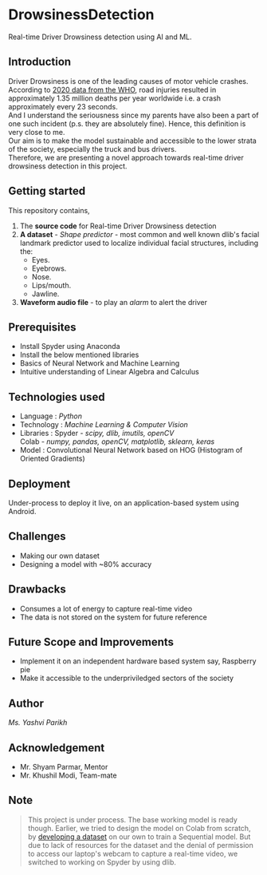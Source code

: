 # DrowsinessDetection

Real-time Driver Drowsiness detection using AI and ML.

## Introduction

Driver Drowsiness is one of the leading causes of motor vehicle crashes. According to [2020 data from the WHO](https://www.who.int/news-room/fact-sheets/detail/road-traffic-injuries), road injuries resulted in approximately 1.35 million deaths per year worldwide i.e. a crash approximately every 23 seconds. </br>
And I understand the seriousness since my parents have also been a part of one such incident (p.s. they are absolutely fine). Hence, this definition is very close to me. </br>
Our aim is to make the model sustainable and accessible to the lower strata of the society, especially the truck and bus drivers. </br>
Therefore, we are presenting a novel approach towards real-time driver drowsiness detection in this project. 

## Getting started

This repository contains,
1. The **source code** for Real-time Driver Drowsiness detection 
2. **A dataset** - *Shape predictor* - most common and well known dlib's facial landmark predictor used to localize individual facial structures, including the:
      * Eyes.
      * Eyebrows.
      * Nose.
      * Lips/mouth.
      * Jawline.
3. **Waveform audio file** - to play an *alarm* to alert the driver

## Prerequisites

* Install Spyder using Anaconda
* Install the below mentioned libraries
* Basics of Neural Network and Machine Learning
* Intuitive understanding of Linear Algebra and Calculus

## Technologies used

* Language : *Python*
* Technology : *Machine Learning & Computer Vision*
* Libraries : Spyder - *scipy, dlib, imutils, openCV*
              <br/> Colab - *numpy, pandas, openCV, matplotlib, sklearn, keras*
* Model : Convolutional Neural Network based on HOG (Histogram of Oriented Gradients)

## Deployment

Under-process to deploy it live, on an application-based system using Android.

## Challenges

* Making our own dataset
* Designing a model with ~80% accuracy

## Drawbacks

* Consumes a lot of energy to capture real-time video
* The data is not stored on the system for future reference

## Future Scope and Improvements

* Implement it on an independent hardware based system say, Raspberry pie
* Make it accessible to the underpriviledged sectors of the society

## Author

*Ms. Yashvi Parikh*

## Acknowledgement

* Mr. Shyam Parmar, Mentor
* Mr. Khushil Modi, Team-mate

## Note

> This project is under process. The base working model is ready though.
> Earlier, we tried to design the model on Colab from scratch, by [developing a dataset](https://teachablemachine.withgoogle.com/) on our own to train a Sequential model. But due to lack of resources for the dataset and the denial of permission to access our laptop's webcam to capture a real-time video, we switched to working on Spyder by using dlib. 


